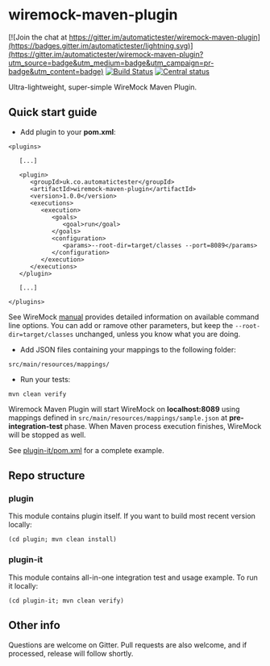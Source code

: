 # wiremock-maven-plugin

[![Join the chat at https://gitter.im/automatictester/wiremock-maven-plugin](https://badges.gitter.im/automatictester/lightning.svg)](https://gitter.im/automatictester/wiremock-maven-plugin?utm_source=badge&utm_medium=badge&utm_campaign=pr-badge&utm_content=badge)
[![Build Status](https://snap-ci.com/automatictester/wiremock-maven-plugin/branch/master/build_image)](https://snap-ci.com/automatictester/wiremock-maven-plugin/branch/master)
[![Central status](https://maven-badges.herokuapp.com/maven-central/uk.co.automatictester/wiremock-maven-plugin/badge.svg)](https://maven-badges.herokuapp.com/maven-central/uk.co.automatictester/wiremock-maven-plugin)

Ultra-lightweight, super-simple WireMock Maven Plugin. 

## Quick start guide

- Add plugin to your **pom.xml**:

```
<plugins>

   [...]

   <plugin>
      <groupId>uk.co.automatictester</groupId>
      <artifactId>wiremock-maven-plugin</artifactId>
      <version>1.0.0</version>
      <executions>
         <execution>
            <goals>
               <goal>run</goal>
            </goals>
            <configuration>
               <params>--root-dir=target/classes --port=8089</params>
            </configuration>
         </execution>
      </executions>
   </plugin>
   
   [...]
   
</plugins>
```

See WireMock [manual](http://wiremock.org/docs/running-standalone/) provides detailed information on available command line options. You can add or ramove other parameters, but keep the `--root-dir=target/classes` unchanged, unless you know what you are doing.

- Add JSON files containing your mappings to the following folder:

`src/main/resources/mappings/`

- Run your tests:

`mvn clean verify`

Wiremock Maven Plugin will start WireMock on **localhost:8089** using mappings defined in `src/main/resources/mappings/sample.json` at **pre-integration-test** phase. When Maven process execution finishes, WireMock will be stopped as well.

See [plugin-it/pom.xml](https://github.com/automatictester/wiremock-maven-plugin/blob/master/plugin-it/pom.xml) for a complete example.

## Repo structure

### plugin

This module contains plugin itself. If you want to build most recent version locally:

`(cd plugin; mvn clean install)`

### plugin-it

This module contains all-in-one integration test and usage example. To run it locally:

`(cd plugin-it; mvn clean verify)`

## Other info

Questions are welcome on Gitter. Pull requests are also welcome, and if processed, release will follow shortly.
